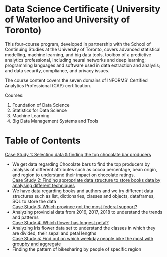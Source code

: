 # Data Science Certificate ( University of Waterloo and University of Toronto) 
This four-course program, developed in partnership with the School of Continuing Studies at the University of Toronto, covers advanced statistical modelling, machine learning, and big data tools, toolbox of a predictive analytics professional, including neural networks and deep learning; programming languages and software used in data extraction and analysis; and data security, compliance, and privacy issues.

The course content covers the seven domains of INFORMS' Certified Analytics Professional (CAP) certification. 

Courses:

1. Foundation of Data Science
2. Statistics for Data Science
3. Machine Learning
4. Big Data Management Systems and Tools

Table of Contents
=================


[Case Study 1: Selecting data & finding the top chocolate bar producers](https://github.com/amanjot-git/data-science-UofT/blob/main/Foundations%20of%20Data%20Science/Top%2010%20producers%20of%20chocolate%20and%20highest%20rated%20chocolate%20bar%20producers.ipynb)<br>
- We get data regarding Chocolate bars to find the top producers by analysis of different attributes such as cocoa percentage, bean origin, and region to understand their impact on chocolate ratings.<br>
[Case Study 2: Finding appropriate data structure to store books data by analysing different techniques](https://github.com/amanjot-git/data-science-UofT/blob/main/Foundations%20of%20Data%20Science/Books%20and%20Authors.ipynb)<br>
- We have data regarding books and authors and we try different data structures such as list, dictionaries, classes and objects, dataframes, SQL to store the data<br>
[Case Study 3: Which province got the most federal support?](https://github.com/amanjot-git/data-science-UofT/blob/main/Foundations%20of%20Data%20Science/Provincial%20Support.ipynb)<br>
- Analyzing provincial data from 2016, 2017, 2018 to understand the trends and patterns<br>
[Case Study 4: Which flower has longest petal?](https://github.com/amanjot-git/data-science-UofT/blob/main/Foundations%20of%20Data%20Science/Analyzing%20the%20Iris%20Flower%20Data%20Set.ipynb)<br>
- Analyzing Iris flower data set to understand the classes in which they are divided, their sepal and petal lengths<br>
[Case Study 5: Find out on which weekday people bike the most with groupby and aggregate](https://github.com/amanjot-git/data-science-UofT/blob/main/Foundations%20of%20Data%20Science/Analyzing%20Toronto%20BikeShare%20data.ipynb)<br>
- Finding the pattern of bikesharing by people of specific region

